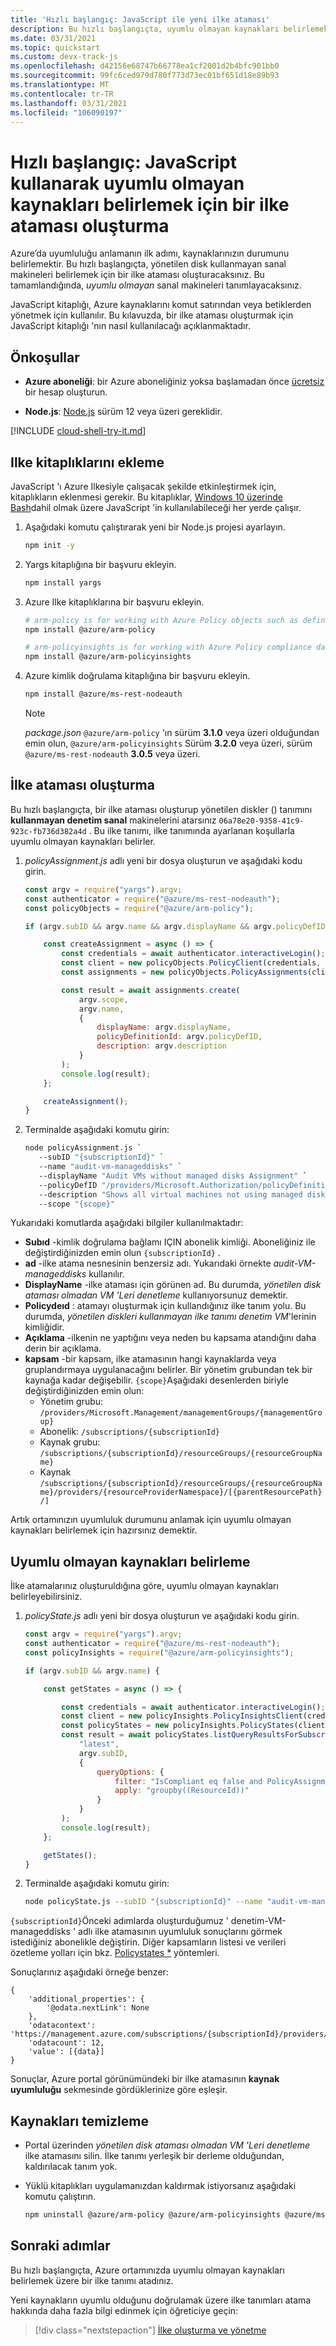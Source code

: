 ```yaml
---
title: 'Hızlı başlangıç: JavaScript ile yeni ilke ataması'
description: Bu hızlı başlangıçta, uyumlu olmayan kaynakları belirlemek üzere bir Azure Ilkesi ataması oluşturmak için JavaScript kullanırsınız.
ms.date: 03/31/2021
ms.topic: quickstart
ms.custom: devx-track-js
ms.openlocfilehash: d42156e68747b66778ea1cf2001d2b4bfc901bb0
ms.sourcegitcommit: 99fc6ced979d780f773d73ec01bf651d18e89b93
ms.translationtype: MT
ms.contentlocale: tr-TR
ms.lasthandoff: 03/31/2021
ms.locfileid: "106090197"
---
```

# <a name="quickstart-create-a-policy-assignment-to-identify-non-compliant-resources-using-javascript"></a>Hızlı başlangıç: JavaScript kullanarak uyumlu olmayan kaynakları belirlemek için bir ilke ataması oluşturma

Azure’da uyumluluğu anlamanın ilk adımı, kaynaklarınızın durumunu belirlemektir. Bu hızlı başlangıçta, yönetilen disk kullanmayan sanal makineleri belirlemek için bir ilke ataması oluşturacaksınız. Bu tamamlandığında, _uyumlu olmayan_ sanal makineleri tanımlayacaksınız.

JavaScript kitaplığı, Azure kaynaklarını komut satırından veya betiklerden yönetmek için kullanılır. Bu kılavuzda, bir ilke ataması oluşturmak için JavaScript kitaplığı 'nın nasıl kullanılacağı açıklanmaktadır.

## <a name="prerequisites"></a>Önkoşullar

- **Azure aboneliği**: bir Azure aboneliğiniz yoksa başlamadan önce [ücretsiz](https://azure.microsoft.com/free/) bir hesap oluşturun.

- **Node.js**: [Node.js](https://nodejs.org/) sürüm 12 veya üzeri gereklidir.

[!INCLUDE [cloud-shell-try-it.md](../../../includes/cloud-shell-try-it.md)]

## <a name="add-the-policy-libraries"></a>Ilke kitaplıklarını ekleme

JavaScript 'ı Azure Ilkesiyle çalışacak şekilde etkinleştirmek için, kitaplıkların eklenmesi gerekir. Bu kitaplıklar, [Windows 10 üzerinde Bash](/windows/wsl/install-win10)dahil olmak üzere JavaScript 'in kullanılabileceği her yerde çalışır.

1. Aşağıdaki komutu çalıştırarak yeni bir Node.js projesi ayarlayın.

   ```bash
   npm init -y
   ```

1. Yargs kitaplığına bir başvuru ekleyin.

   ```bash
   npm install yargs
   ```

1. Azure Ilke kitaplıklarına bir başvuru ekleyin.

   ```bash
   # arm-policy is for working with Azure Policy objects such as definitions and assignments
   npm install @azure/arm-policy

   # arm-policyinsights is for working with Azure Policy compliance data such as events and states
   npm install @azure/arm-policyinsights
   ```

1. Azure kimlik doğrulama kitaplığına bir başvuru ekleyin.

   ```bash
   npm install @azure/ms-rest-nodeauth
   ```

   > [!NOTE]
   > _package.json_ `@azure/arm-policy` 'ın sürüm **3.1.0** veya üzeri olduğundan emin olun, `@azure/arm-policyinsights` Sürüm **3.2.0** veya üzeri, sürüm `@azure/ms-rest-nodeauth` **3.0.5** veya üzeri.

## <a name="create-a-policy-assignment"></a>İlke ataması oluşturma

Bu hızlı başlangıçta, bir ilke ataması oluşturup yönetilen diskler () tanımını **kullanmayan denetim sanal** makinelerini atarsınız `06a78e20-9358-41c9-923c-fb736d382a4d` . Bu ilke tanımı, ilke tanımında ayarlanan koşullarla uyumlu olmayan kaynakları belirler.

1. _policyAssignment.js_ adlı yeni bir dosya oluşturun ve aşağıdaki kodu girin.

   ```javascript
   const argv = require("yargs").argv;
   const authenticator = require("@azure/ms-rest-nodeauth");
   const policyObjects = require("@azure/arm-policy");
   
   if (argv.subID && argv.name && argv.displayName && argv.policyDefID && argv.scope && argv.description) {
   
       const createAssignment = async () => {
           const credentials = await authenticator.interactiveLogin();
           const client = new policyObjects.PolicyClient(credentials, argv.subID);
           const assignments = new policyObjects.PolicyAssignments(client);
   
           const result = await assignments.create(
               argv.scope,
               argv.name,
               {
                   displayName: argv.displayName,
                   policyDefinitionId: argv.policyDefID,
                   description: argv.description
               }
           );
           console.log(result);
       };
   
       createAssignment();
   }
   ```

1. Terminalde aşağıdaki komutu girin:

   ```bash
   node policyAssignment.js `
      --subID "{subscriptionId}" `
      --name "audit-vm-manageddisks" `
      --displayName "Audit VMs without managed disks Assignment" `
      --policyDefID "/providers/Microsoft.Authorization/policyDefinitions/06a78e20-9358-41c9-923c-fb736d382a4d" `
      --description "Shows all virtual machines not using managed disks" `
      --scope "{scope}"
   ```

Yukarıdaki komutlarda aşağıdaki bilgiler kullanılmaktadır:

- **Subıd** -kimlik doğrulama bağlamı IÇIN abonelik kimliği. Aboneliğiniz ile değiştirdiğinizden emin olun `{subscriptionId}` .
- **ad** -ilke atama nesnesinin benzersiz adı. Yukarıdaki örnekte _audit-VM-manageddisks_ kullanılır.
- **DisplayName** -ilke ataması için görünen ad. Bu durumda, _yönetilen disk ataması olmadan VM 'Leri denetleme_ kullanıyorsunuz demektir.
- **Policydeıd** : atamayı oluşturmak için kullandığınız ilke tanım yolu. Bu durumda, _yönetilen diskleri kullanmayan ilke tanımı denetim VM_'lerinin kimliğidir.
- **Açıklama** -ilkenin ne yaptığını veya neden bu kapsama atandığını daha derin bir açıklama.
- **kapsam** -bir kapsam, ilke atamasının hangi kaynaklarda veya gruplandırmaya uygulanacağını belirler. Bir yönetim grubundan tek bir kaynağa kadar değişebilir. `{scope}`Aşağıdaki desenlerden biriyle değiştirdiğinizden emin olun:
  - Yönetim grubu: `/providers/Microsoft.Management/managementGroups/{managementGroup}`
  - Abonelik: `/subscriptions/{subscriptionId}`
  - Kaynak grubu: `/subscriptions/{subscriptionId}/resourceGroups/{resourceGroupName}`
  - Kaynak `/subscriptions/{subscriptionId}/resourceGroups/{resourceGroupName}/providers/{resourceProviderNamespace}/[{parentResourcePath}/]`

Artık ortamınızın uyumluluk durumunu anlamak için uyumlu olmayan kaynakları belirlemek için hazırsınız demektir.

## <a name="identify-non-compliant-resources"></a>Uyumlu olmayan kaynakları belirleme

İlke atamalarınız oluşturuldığına göre, uyumlu olmayan kaynakları belirleyebilirsiniz.

1. _policyState.js_ adlı yeni bir dosya oluşturun ve aşağıdaki kodu girin.

   ```javascript
   const argv = require("yargs").argv;
   const authenticator = require("@azure/ms-rest-nodeauth");
   const policyInsights = require("@azure/arm-policyinsights");
   
   if (argv.subID && argv.name) {
   
       const getStates = async () => {
   
           const credentials = await authenticator.interactiveLogin();
           const client = new policyInsights.PolicyInsightsClient(credentials);
           const policyStates = new policyInsights.PolicyStates(client);
           const result = await policyStates.listQueryResultsForSubscription(
               "latest",
               argv.subID,
               {
                   queryOptions: {
                       filter: "IsCompliant eq false and PolicyAssignmentId eq '" + argv.name + "'",
                       apply: "groupby((ResourceId))"
                   }
               }
           );
           console.log(result);
       };
   
       getStates();
   }
   ```

1. Terminalde aşağıdaki komutu girin:

   ```bash
   node policyState.js --subID "{subscriptionId}" --name "audit-vm-manageddisks"
   ```

`{subscriptionId}`Önceki adımlarda oluşturduğumuz ' denetim-VM-manageddisks ' adlı ilke atamasının uyumluluk sonuçlarını görmek istediğiniz abonelikle değiştirin. Diğer kapsamların listesi ve verileri özetleme yolları için bkz. [Policystates *](/javascript/api/@azure/arm-policyinsights/) yöntemleri.

Sonuçlarınız aşağıdaki örneğe benzer:

```output
{
    'additional_properties': {
        '@odata.nextLink': None
    },
    'odatacontext': 'https://management.azure.com/subscriptions/{subscriptionId}/providers/Microsoft.PolicyInsights/policyStates/$metadata#latest',
    'odatacount': 12,
    'value': [{data}]
}
```

Sonuçlar, Azure portal görünümündeki bir ilke atamasının **kaynak uyumluluğu** sekmesinde gördüklerinize göre eşleşir.

## <a name="clean-up-resources"></a>Kaynakları temizleme

- Portal üzerinden _yönetilen disk ataması olmadan VM 'Leri denetleme_ ilke atamasını silin. İlke tanımı yerleşik bir derleme olduğundan, kaldırılacak tanım yok.

- Yüklü kitaplıkları uygulamanızdan kaldırmak istiyorsanız aşağıdaki komutu çalıştırın.

  ```bash
  npm uninstall @azure/arm-policy @azure/arm-policyinsights @azure/ms-rest-nodeauth yargs
  ```

## <a name="next-steps"></a>Sonraki adımlar

Bu hızlı başlangıçta, Azure ortamınızda uyumlu olmayan kaynakları belirlemek üzere bir ilke tanımı atadınız.

Yeni kaynakların uyumlu olduğunu doğrulamak üzere ilke tanımları atama hakkında daha fazla bilgi edinmek için öğreticiye geçin:

> [!div class="nextstepaction"]
> [İlke oluşturma ve yönetme](./tutorials/create-and-manage.md)
